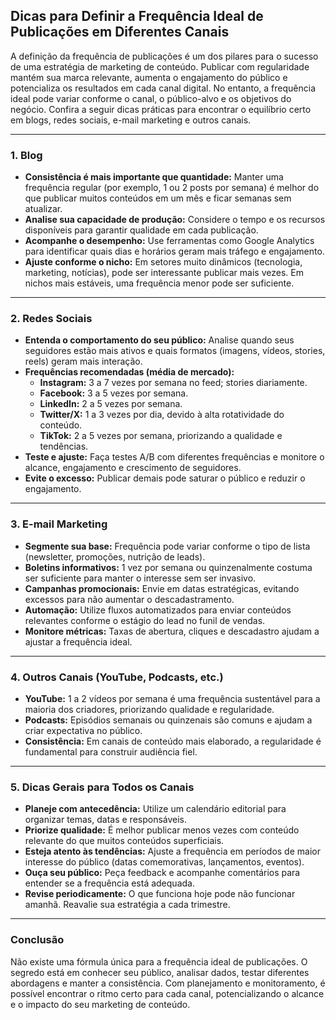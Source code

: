 
## Dicas para Definir a Frequência Ideal de Publicações em Diferentes Canais

A definição da frequência de publicações é um dos pilares para o sucesso de uma estratégia de marketing de conteúdo. Publicar com regularidade mantém sua marca relevante, aumenta o engajamento do público e potencializa os resultados em cada canal digital. No entanto, a frequência ideal pode variar conforme o canal, o público-alvo e os objetivos do negócio. Confira a seguir dicas práticas para encontrar o equilíbrio certo em blogs, redes sociais, e-mail marketing e outros canais.

---

### 1. **Blog**

- **Consistência é mais importante que quantidade:** Manter uma frequência regular (por exemplo, 1 ou 2 posts por semana) é melhor do que publicar muitos conteúdos em um mês e ficar semanas sem atualizar.
- **Analise sua capacidade de produção:** Considere o tempo e os recursos disponíveis para garantir qualidade em cada publicação.
- **Acompanhe o desempenho:** Use ferramentas como Google Analytics para identificar quais dias e horários geram mais tráfego e engajamento.
- **Ajuste conforme o nicho:** Em setores muito dinâmicos (tecnologia, marketing, notícias), pode ser interessante publicar mais vezes. Em nichos mais estáveis, uma frequência menor pode ser suficiente.

---

### 2. **Redes Sociais**

- **Entenda o comportamento do seu público:** Analise quando seus seguidores estão mais ativos e quais formatos (imagens, vídeos, stories, reels) geram mais interação.
- **Frequências recomendadas (média de mercado):**
  - **Instagram:** 3 a 7 vezes por semana no feed; stories diariamente.
  - **Facebook:** 3 a 5 vezes por semana.
  - **LinkedIn:** 2 a 5 vezes por semana.
  - **Twitter/X:** 1 a 3 vezes por dia, devido à alta rotatividade do conteúdo.
  - **TikTok:** 2 a 5 vezes por semana, priorizando a qualidade e tendências.
- **Teste e ajuste:** Faça testes A/B com diferentes frequências e monitore o alcance, engajamento e crescimento de seguidores.
- **Evite o excesso:** Publicar demais pode saturar o público e reduzir o engajamento.

---

### 3. **E-mail Marketing**

- **Segmente sua base:** Frequência pode variar conforme o tipo de lista (newsletter, promoções, nutrição de leads).
- **Boletins informativos:** 1 vez por semana ou quinzenalmente costuma ser suficiente para manter o interesse sem ser invasivo.
- **Campanhas promocionais:** Envie em datas estratégicas, evitando excessos para não aumentar o descadastramento.
- **Automação:** Utilize fluxos automatizados para enviar conteúdos relevantes conforme o estágio do lead no funil de vendas.
- **Monitore métricas:** Taxas de abertura, cliques e descadastro ajudam a ajustar a frequência ideal.

---

### 4. **Outros Canais (YouTube, Podcasts, etc.)**

- **YouTube:** 1 a 2 vídeos por semana é uma frequência sustentável para a maioria dos criadores, priorizando qualidade e regularidade.
- **Podcasts:** Episódios semanais ou quinzenais são comuns e ajudam a criar expectativa no público.
- **Consistência:** Em canais de conteúdo mais elaborado, a regularidade é fundamental para construir audiência fiel.

---

### 5. **Dicas Gerais para Todos os Canais**

- **Planeje com antecedência:** Utilize um calendário editorial para organizar temas, datas e responsáveis.
- **Priorize qualidade:** É melhor publicar menos vezes com conteúdo relevante do que muitos conteúdos superficiais.
- **Esteja atento às tendências:** Ajuste a frequência em períodos de maior interesse do público (datas comemorativas, lançamentos, eventos).
- **Ouça seu público:** Peça feedback e acompanhe comentários para entender se a frequência está adequada.
- **Revise periodicamente:** O que funciona hoje pode não funcionar amanhã. Reavalie sua estratégia a cada trimestre.

---

### **Conclusão**

Não existe uma fórmula única para a frequência ideal de publicações. O segredo está em conhecer seu público, analisar dados, testar diferentes abordagens e manter a consistência. Com planejamento e monitoramento, é possível encontrar o ritmo certo para cada canal, potencializando o alcance e o impacto do seu marketing de conteúdo.
```
